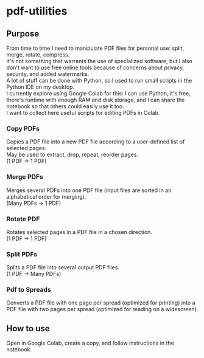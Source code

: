 # pdf-utilities


## Purpose

From time to time I need to manipulate PDF files for personal use: split, merge, rotate, compress.  
It's not something that warrants the use of specialized software, but I also don't want to use free online tools because of concerns about privacy, security, and added watermarks.  
A lot of stuff can be done with Python, so I used to run small scripts in the Python IDE on my desktop.  
I currently explore using Google Colab for this: I can use Python, it's free, there's runtime with enough RAM and disk storage, and I can share the notebook so that others could easily use it too.  
I want to collect here useful scripts for editing PDFs in Colab.

### Copy PDFs  
Copies a PDF file into a new PDF file according to a user-defined list of selected pages.  
May be used to extract, drop, repeat, reorder pages.   
(1 PDF -> 1 PDF)  

### Merge PDFs  
Merges several PDFs into one PDF file (input files are sorted in an alphabetical order for merging).  
(Many PDFs -> 1 PDF)  

### Rotate PDF
Rotates selected pages in a PDF file in a chosen direction.  
(1 PDF -> 1 PDF)  

### Split PDFs  
Splits a PDF file into several output PDF files.  
(1 PDF -> Many PDFs)  

### Pdf to Spreads  
Converts a PDF file with one page per spread (optimized for printing) into a PDF file with two pages per spread (optimized for reading on a widescreen). 

## How to use

Open in Google Colab, create a copy, and follow instructions in the notebook. 
